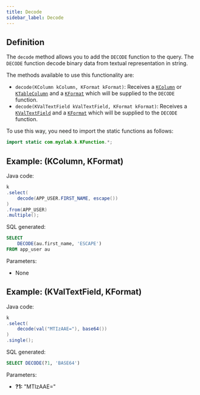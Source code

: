 ```yaml
---
title: Decode
sidebar_label: Decode
---
```


## Definition

The `decode` method allows you to add the `DECODE` function to the query. The `DECODE` function decode binary data from textual representation in string.

The methods available to use this functionality are:

- `decode(KColumn kColumn, KFormat kFormat)`: Receives a [`KColumn`](/docs/misc/select-list-values#2-kcolumn) or [`KTableColumn`](/docs/misc/select-list-values#1-ktablecolumn) and a [`KFormat`](/docs/misc/kformat) which will be supplied to the `DECODE` function.
- `decode(KValTextField kValTextField, KFormat kFormat)`: Receives a [`KValTextField`](/docs/misc/select-list-values#3-values) and a [`KFormat`](/docs/misc/kformat) which will be supplied to the `DECODE` function.

To use this way, you need to import the static functions as follows:

```java
import static com.myzlab.k.KFunction.*;
```

## Example: (KColumn, KFormat)

Java code:

```java
k
.select(
    decode(APP_USER.FIRST_NAME, escape())
)
.from(APP_USER)
.multiple();
```

SQL generated:

```sql
SELECT
    DECODE(au.first_name, 'ESCAPE')
FROM app_user au
```

Parameters:

- None

## Example: (KValTextField, KFormat)

Java code:

```java
k
.select(
    decode(val("MTIzAAE="), base64())
)
.single();
```

SQL generated:

```sql
SELECT DECODE(?1, 'BASE64')
```

Parameters:

- **?1:** "MTIzAAE="